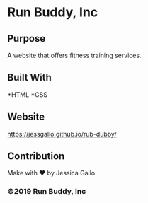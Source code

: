 # Run Buddy, Inc

## Purpose
A website that offers fitness training services.

## Built With
*HTML
*CSS

## Website
https://jessgallo.github.io/rub-dubby/

## Contribution
Make with ❤️ by Jessica Gallo

### ©️2019 Run Buddy, Inc 
